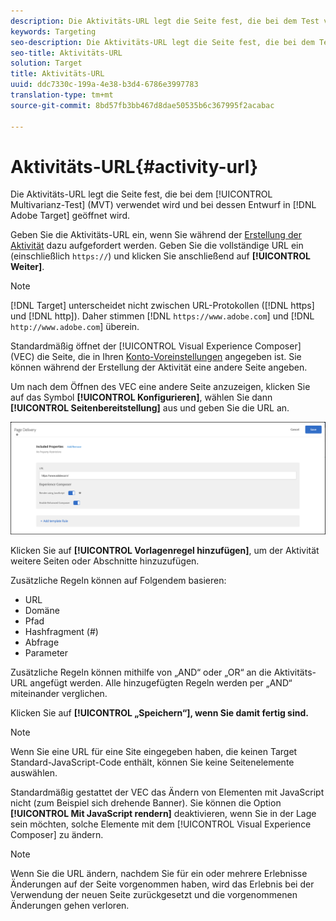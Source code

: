 ```yaml
---
description: Die Aktivitäts-URL legt die Seite fest, die bei dem Test verwendet wird und die beim Entwurf des Multivarianz-Tests (MVT) in Target geöffnet wird.
keywords: Targeting
seo-description: Die Aktivitäts-URL legt die Seite fest, die bei dem Test verwendet wird und die beim Entwurf des Multivarianz-Tests (MVT) in Adobe Target geöffnet wird.
seo-title: Aktivitäts-URL
solution: Target
title: Aktivitäts-URL
uuid: ddc7330c-199a-4e38-b3d4-6786e3997783
translation-type: tm+mt
source-git-commit: 8bd57fb3bb467d8dae50535b6c367995f2acabac

---
```



# Aktivitäts-URL{#activity-url}

Die Aktivitäts-URL legt die Seite fest, die bei dem [!UICONTROL Multivarianz-Test] (MVT) verwendet wird und bei dessen Entwurf in [!DNL Adobe Target] geöffnet wird.

Geben Sie die Aktivitäts-URL ein, wenn Sie während der [Erstellung der Aktivität](/help/c-activities/c-multivariate-testing/t-create-multivariate-test/create-multivariate-test.md) dazu aufgefordert werden. Geben Sie die vollständige URL ein (einschließlich `https://`) und klicken Sie anschließend auf **[!UICONTROL Weiter]**.

>[!NOTE]
>
>[!DNL Target] unterscheidet nicht zwischen URL-Protokollen ([!DNL https] und [!DNL http]). Daher stimmen [!DNL `https://www.adobe.com`] und [!DNL `http://www.adobe.com`] überein.

Standardmäßig öffnet der [!UICONTROL Visual Experience Composer] (VEC) die Seite, die in Ihren [Konto-Voreinstellungen](/help/administrating-target/r-target-account-preferences/target-account-preferences.md) angegeben ist. Sie können während der Erstellung der Aktivität eine andere Seite angeben.

Um nach dem Öffnen des VEC eine andere Seite anzuzeigen, klicken Sie auf das Symbol **[!UICONTROL Konfigurieren]**, wählen Sie dann **[!UICONTROL Seitenbereitstellung]** aus und geben Sie die URL an.

![Dialogfeld „Seitenbereitstellung“](/help/c-activities/c-multivariate-testing/t-create-multivariate-test/assets/url-config.png)

Klicken Sie auf **[!UICONTROL Vorlagenregel hinzufügen]**, um der Aktivität weitere Seiten oder Abschnitte hinzuzufügen.

Zusätzliche Regeln können auf Folgendem basieren:

* URL
* Domäne
* Pfad
* Hashfragment (#)
* Abfrage
* Parameter

Zusätzliche Regeln können mithilfe von „AND“ oder „OR“ an die Aktivitäts-URL angefügt werden. Alle hinzugefügten Regeln werden per „AND“ miteinander verglichen.

Klicken Sie auf **[!UICONTROL „Speichern“], wenn Sie damit fertig sind.**

>[!NOTE]
>
>Wenn Sie eine URL für eine Site eingegeben haben, die keinen Target Standard-JavaScript-Code enthält, können Sie keine Seitenelemente auswählen.

Standardmäßig gestattet der VEC das Ändern von Elementen mit JavaScript nicht (zum Beispiel sich drehende Banner). Sie können die Option **[!UICONTROL Mit JavaScript rendern]** deaktivieren, wenn Sie in der Lage sein möchten, solche Elemente mit dem [!UICONTROL Visual Experience Composer] zu ändern.

>[!NOTE]
>
>Wenn Sie die URL ändern, nachdem Sie für ein oder mehrere Erlebnisse Änderungen auf der Seite vorgenommen haben, wird das Erlebnis bei der Verwendung der neuen Seite zurückgesetzt und die vorgenommenen Änderungen gehen verloren.